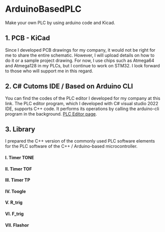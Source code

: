 # ArduinoBasedPLC

Make your own PLC by using arduino code and Kicad.

## 1. PCB - KiCad
   Since I developed PCB drawings for my company, it would not be right for me to share the entire schematic. However, I will upload details on how to do it or a sample project drawing. For now, I use chips such as Atmega64 and Atmega128 in my PLCs, but I continue to work on STM32. I look forward to those who will support me in this regard.

   
## 2. C# Cutoms IDE / Based on Arduino CLI
   You can find the codes of the PLC editor I developed for my company at this link. The PLC editor program, which I developed with C# visual studio 2022 IDE, supports C++ code. It performs its operations by calling the arduino-cli program in the background.
[PLC Editor page](https://github.com/Yusuftunch/PLC-EDITOR-ARDUINO-CLI).
   
## 3. Library
  I prepared the C++ version of the commonly used PLC software elements for the PLC software of the C++ / Arduino-based microcontroller.
  
  #### I. Timer TONE
  
  #### II. Timer TOF
  
  #### III. Timer TP
  
  #### IV. Toogle
  
  #### V. R_trig
  
  #### VI. F_trig
  
  #### VII. Flashor
   
